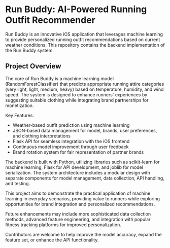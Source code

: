 # Run Buddy: AI-Powered Running Outfit Recommender

Run Buddy is an innovative iOS application that leverages machine learning to provide personalized running outfit recommendations based on current weather conditions. This repository contains the backend implementation of the Run Buddy system.

## Project Overview

The core of Run Buddy is a machine learning model (RandomForestClassifier) that predicts appropriate running attire categories (very light, light, medium, heavy) based on temperature, humidity, and wind speed. The system is designed to enhance runners' experiences by suggesting suitable clothing while integrating brand partnerships for monetization.

Key Features:
- Weather-based outfit prediction using machine learning
- JSON-based data management for model, brands, user preferences, and clothing interpretations
- Flask API for seamless integration with the iOS frontend
- Continuous model improvement through user feedback
- Brand rotation system for fair representation of partner brands

The backend is built with Python, utilizing libraries such as scikit-learn for machine learning, Flask for API development, and joblib for model serialization. The system architecture includes a modular design with separate components for model management, data collection, API handling, and testing.

This project aims to demonstrate the practical application of machine learning in everyday scenarios, providing value to runners while exploring opportunities for brand integration and personalized recommendations.

Future enhancements may include more sophisticated data collection methods, advanced feature engineering, and integration with popular fitness tracking platforms for improved personalization.

Contributors are welcome to help improve the model accuracy, expand the feature set, or enhance the API functionality.